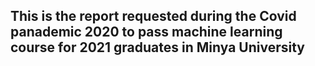 ## This is the report requested during the Covid panademic 2020 to pass machine learning course for 2021 graduates in Minya University
